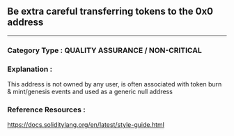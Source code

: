##  Be extra careful transferring tokens to the 0x0 address




---

### **Category Type** : QUALITY ASSURANCE / NON-CRITICAL


### **Explanation** : 

This address is not owned by any user, is often associated with token burn & mint/genesis events and used as a generic null address


### **Reference Resources** : 
  https://docs.soliditylang.org/en/latest/style-guide.html
